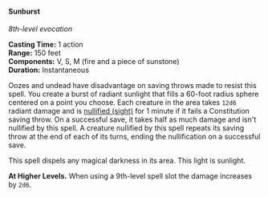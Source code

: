 #### Sunburst
<!-- markdownlint-disable link-image-reference-definitions -->
[_metadata_:spell_name]:- "Sunburst"
[_metadata_:spell_level]:- "8"
[_metadata_:spell_school]:- "evocation"
[_metadata_:ritual]:- "false"
[_metadata_:casting_time_amount]:- "1"
[_metadata_:casting_time_unit]:- "action"
[_metadata_:range]:- "150 feet"
[_metadata_:target]:- "a 60-foot radius sphere"
[_metadata_:components_verbal]:- "true"
[_metadata_:components_somatic]:- "true"
[_metadata_:components_material]:- "true"
[_metadata_:components_material_description]:- "fire and a piece of sunstone"
[_metadata_:duration]:- "Instantaneous"
[_metadata_:concentration]:- "false"
[_metadata_:saving_throw]:- "Constitution"
[_metadata_:saving_throw_success]:- "halves_damage, avoids_effect, ends_effect"
[_metadata_:damage_formula]:- "12d6"
[_metadata_:damage_type]:- "radiant"
[_metadata_:compared_to_wotc_srd_5.1]:- "mechanics_different_wording_different"
[_metadata_:compared_to_a5e_srd]:- "mechanics_same_wording_different"
<!-- markdownlint-disable-next-line no-emphasis-as-heading -->
_8th-level evocation_

**Casting Time:** 1 action \
**Range:** 150 feet \
**Components:** V, S, M (fire and a piece of sunstone) \
**Duration:** Instantaneous

Oozes and undead have disadvantage on saving throws made to resist this spell.
You create a burst of radiant sunlight that fills a 60-foot radius sphere centered on a point you choose.
Each creature in the area takes `12d6` radiant damage and is [nullified (sight)](#Conditions_nullified) for 1 minute if it fails a Constitution saving throw.
On a successful save, it takes half as much damage and isn't nullified by this spell.
A creature nullified by this spell repeats its saving throw at the end of each of its turns, ending the nullification on a successful save.

This spell dispels any magical darkness in its area.
This light is sunlight.

**At Higher Levels.**
When using a 9th-level spell slot the damage increases by `2d6`.
